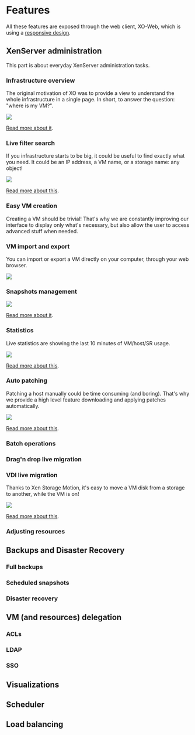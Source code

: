 # Features

All these features are exposed through the web client, XO-Web, which is using a [responsive design](https://xen-orchestra.com/blog/xen-orchestra-responsive-design/).

## XenServer administration

This part is about everyday XenServer administration tasks.

### Infrastructure overview

The original motivation of XO was to provide a view to understand the whole infrastructure in a single page. In short, to answer the question: "where is my VM?".

![](https://xen-orchestra.com/blog/content/images/2014/Aug/main_view.png)

[Read more about it](https://xen-orchestra.com/blog/introducing-new-interface/#horizontalhierarchy).

### Live filter search

If you infrastructure starts to be big, it could be useful to find exactly what you need. It could be an IP address, a VM name, or a storage name: any object!

![](https://xen-orchestra.com/blog/content/images/2014/Aug/flat_view_filtered.png)

[Read more about this](https://xen-orchestra.com/blog/introducing-new-interface/#flatviewwithpowerfulsearchengine).

### Easy VM creation

Creating a VM should be trivial! That's why we are constantly improving our interface to display only what's necessary, but also allow the user to access advanced stuff when needed.

### VM import and export

You can import or export a VM directly on your computer, through your web browser.

![](https://xen-orchestra.com/blog/content/images/2014/Sep/import1bis.png)

### Snapshots management

![](https://xen-orchestra.com/blog/content/images/2014/Nov/snap2.png)

[Read more about it](https://xen-orchestra.com/blog/snapshot-export-with-xen-orchestra/).

### Statistics

Live statistics are showing the last 10 minutes of VM/host/SR usage.

![](https://xen-orchestra.com/blog/content/images/2015/04/statsI.png)

[Read more about this](https://xen-orchestra.com/blog/vm-live-metrics-in-xenserver-with-xen-orchestra/).

### Auto patching

Patching a host manually could be time consuming (and boring). That's why we provide a high level feature downloading and applying patches automatically.

![](https://xen-orchestra.com/blog/content/images/2015/10/patch_all.png)

[Read more about this](https://xen-orchestra.com/blog/xen-orchestra-4-8/#fullyautomatedpatching).

### Batch operations

### Drag'n drop live migration

### VDI live migration

Thanks to Xen Storage Motion, it's easy to move a VM disk from a storage to another, while the VM is on!

![](https://xen-orchestra.com/blog/content/images/2015/01/vdi3.png)

[Read more about this](https://xen-orchestra.com/blog/moving-vdi-in-live/).

### Adjusting resources


## Backups and Disaster Recovery

### Full backups

### Scheduled snapshots

### Disaster recovery

## VM (and resources) delegation

### ACLs

### LDAP

### SSO

## Visualizations

## Scheduler

## Load balancing